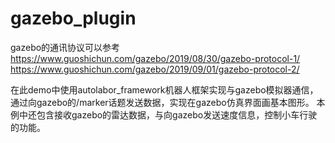 # gazebo_plugin
gazebo的通讯协议可以参考
https://www.guoshichun.com/gazebo/2019/08/30/gazebo-protocol-1/
https://www.guoshichun.com/gazebo/2019/09/01/gazebo-protocol-2/

在此demo中使用autolabor_framework机器人框架实现与gazebo模拟器通信，通过向gazebo的/marker话题发送数据，实现在gazebo仿真界面画基本图形。
本例中还包含接收gazebo的雷达数据，与向gazebo发送速度信息，控制小车行驶的功能。
